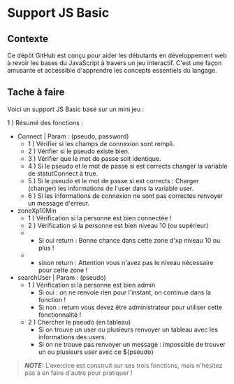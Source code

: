 # Support JS Basic 

## Contexte 
Ce dépôt GitHub est conçu pour aider les débutants en développement web à revoir les bases du JavaScript à travers un jeu interactif.
C'est une façon amusante et accessible d'apprendre les concepts essentiels du langage.

## Tache à faire

Voici un support JS Basic basé sur un mini jeu : 

1 ) Résumé des fonctions :
- Connect | Param : (pseudo, password)
    - 1 ) Vérifier si les champs de connexion sont rempli.
    - 2 ) Vérifier si le pseudo existe bien.
    - 3 ) Vérifier que le mot de passe soit identique.
    - 4 ) Si le pseudo et le mot de passe si est corrects changer la variable de statutConnect à true.
    - 5 ) Si le pseudo et le mot de passe si est corrects : Charger (changer) les informations de l'user dans la variable user.
    - 6 ) Si les informations de connexion ne sont pas correctes renvoyer un message d'erreur.
- zoneXp10Min
    - 1 ) Vérification si la personne est bien connectée !
    - 2 ) Vérification si la personne est bien niveau 10 (ou supérieur)  
    -   -  Si oui return : Bonne chance dans cette zone d'xp niveau 10 ou plus !
    -    - sinon return : Attention vous n'avez pas le niveau nécessaire pour cette zone !
- searchUser  | Param : (pseudo)
    - 1 ) Vérification si la personne est bien admin 
        - Si oui : on ne renvoie rien pour l'instant, on continue dans la fonction ! 
        - Si non : return vous devez être administrateur pour utiliser cette fonctionnalité !
    - 2 ) Chercher le pseudo (en tableau)
        - Si on trouve un user ou plusieurs renvoyer un tableau avec les informations des users.
        - Si on ne trouve pas renvoyer un message : impossible de trouver un ou plusieurs user avec ce  ${pseudo}


> **_NOTE:_** L'exercice est construit sur ses trois fonctions, mais n'hésitez pas à en faire d'autre  pour pratiquer ! 
